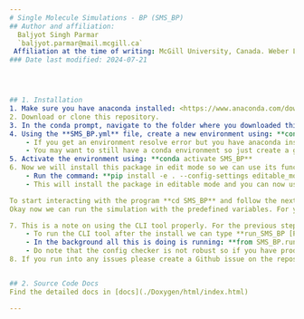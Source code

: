 ```yaml
---
# Single Molecule Simulations - BP (SMS_BP)
## Author and affiliation:
  Baljyot Singh Parmar
  `baljyot.parmar@mail.mcgill.ca`
 Affiliation at the time of writing: McGill University, Canada. Weber Lab
### Date last modified: 2024-07-21




## 1. Installation
1. Make sure you have anaconda installed: <https://www.anaconda.com/download>
2. Download or clone this repository.
3. In the conda prompt, navigate to the folder where you downloaded this repository using : **cd "path_to_folder"**
4. Using the **SMS_BP.yml** file, create a new environment using: **conda env create -f SMS_BP.yml**
    - If you get an environment resolve error but you have anaconda installed just skip to step 6. The .yml file is for people who are using miniconda and might not have the packages already installed with the full anaconda install.
    - You may want to still have a conda environment so just create a generic one if you want with the name SMS_BP or whatever you want with python>=3.10. Explicitly, **conda create -n [my_env_name] python=3.10**.
5. Activate the environment using: **conda activate SMS_BP**
6. Now we will install this package in edit mode so we can use its functionalities without invoking sys.path.append() every time.
    - Run the command: **pip install -e . --config-settings editable_mode=compat**
    - This will install the package in editable mode and you can now use the package in any python environment without having to append the path every time. 

To start interacting with the program **cd SMS_BP** and follow the next steps.
Okay now we can run the simulation with the predefined variables. For your understanding I rather have you read a short User Guide before I tell you how to run or use this code. Namely because it will help you think of the features included and what is possible. Now I want you to go to USER_GUIDE/USER_GUIDE.pdf and read the document. If you don't care, go to section 4 of that document to get right to the running of this code.

7. This is a note on using the CLI tool properly. For the previous step I have forced you to go to the file location and run the script through python. But in the install (step 6) we also installed a CLI tool to interface with the program from anywhere (regardless of where you are in your terminal). The only condition is that you are in the SMS_BP conda environment. 
    - To run the CLI tool after the install we can type **run_SMS_BP [PATH_TO_CONFIG_FILE]** from anywhere assuming the path you provide is absolute.
    - In the background all this is doing is running: **from SMS_BP.run_cell_simulation import main_CLI(); main_CLI()**. This is the entry point.
    - Do note that the config checker is not robust so if you have prodived the wrong types or excluded some parameters which are required alongside other ones you will get an error. Read the SMS_BP/sim_config.md for details into the config file parameters.
8. If you run into any issues please create a Github issue on the repository as it will help me manage different issues with different people and also create a resource for people encountering a solved issue.


## 2. Source Code Docs
Find the detailed docs in [docs](./Doxygen/html/index.html)

---
```

